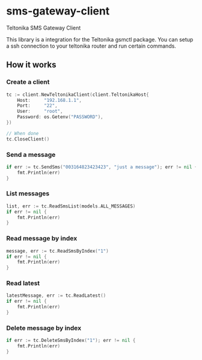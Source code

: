 # sms-gateway-client
Teltonika SMS Gateway Client 


This library is a integration for the Teltonika gsmctl package. You can setup a ssh connection to your teltonika router and run certain commands. 


## How it works
### Create a client
```go
tc := client.NewTeltonikaClient(client.TeltonikaHost{
	Host:     "192.168.1.1",
	Port:     "22",
	User:     "root",
	Password: os.Getenv("PASSWORD"),
})

// When done
tc.CloseClient()

```

### Send a message 
```go
if err := tc.SendSms("003164823423423", "just a message"); err != nil {
	fmt.Println(err)
}

```
### List messages
```go
list, err := tc.ReadSmsList(models.ALL_MESSAGES)
if err != nil {
	fmt.Println(err)
}
```

### Read message by index 
```go
message, err := tc.ReadSmsByIndex("1")
if err != nil {
	fmt.Println(err)
}
```
### Read latest
```go
latestMessage, err := tc.ReadLatest()
if err != nil {
	fmt.Println(err)
}
```
### Delete message by index
```go
if err := tc.DeleteSmsByIndex("1"); err != nil {
	fmt.Println(err)
}
```

